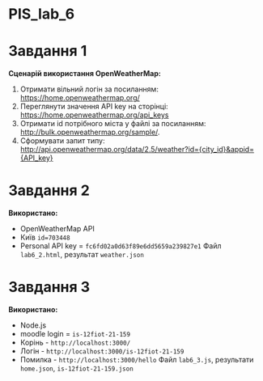# PIS_lab_6

# Завдання 1

**Сценарій використання OpenWeatherMap:**
1. Отримати вільний логін за посиланням: https://home.openweathermap.org/
2. Переглянути значення API key на сторінці: https://home.openweathermap.org/api_keys
3. Отримати id потрібного міста у файлі за посиланням: http://bulk.openweathermap.org/sample/.
4. Сформувати запит типу: http://api.openweathermap.org/data/2.5/weather?id={city_id}&appid={API_key}

# Завдання 2

**Використано:**
- OpenWeatherMap API
- Київ ```id=703448```
- Personal API key = ```fc6fd02a0d63f89e6dd5659a239827e1```
Файл ```lab6_2.html```, результат ```weather.json```

# Завдання 3

**Використано:**
- Node.js
- moodle login = ```is-12fiot-21-159```
- Корінь - ```http://localhost:3000/```
- Логін - ```http://localhost:3000/is-12fiot-21-159```
- Помилка - ```http://localhost:3000/hello```
Файл ```lab6_3.js```, результати ```home.json```, ```is-12fiot-21-159.json```
